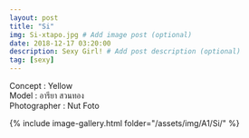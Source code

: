 ```yaml
---
layout: post
title: "Si"
img: Si-xtapo.jpg # Add image post (optional)
date: 2018-12-17 03:20:00
description: Sexy Girl! # Add post description (optional)
tag: [sexy]
---
```

Concept : Yellow  
Model : อารียา สวนทอง  
Photographer : Nut Foto  


{% include image-gallery.html folder="/assets/img/A1/Si/" %}
